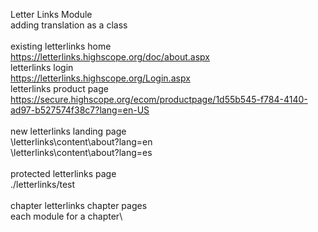 Letter Links Module\
    adding translation as a class\
\
existing letterlinks home\
    https://letterlinks.highscope.org/doc/about.aspx
\
letterlinks login\
    https://letterlinks.highscope.org/Login.aspx
\
letterlinks product page\
    https://secure.highscope.org/ecom/productpage/1d55b545-f784-4140-ad97-b527574f38c7?lang=en-US
\
\
new letterlinks landing page\
    \letterlinks\content\about?lang=en\
    \letterlinks\content\about?lang=es\
\
protected letterlinks page\
    ./letterlinks/test\
\
chapter letterlinks chapter pages\
    each module for a chapter\



